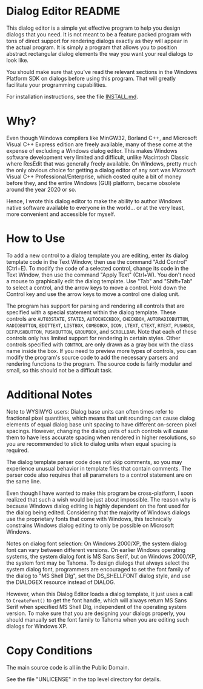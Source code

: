 Dialog Editor README
====================

This dialog editor is a simple yet effective program to help you
design dialogs that you need.  It is not meant to be a feature packed
program with tons of direct support for rendering dialogs exactly as
they will appear in the actual program.  It is simply a program that
allows you to position abstract rectangular dialog elements the way
you want your real dialogs to look like.

You should make sure that you've read the relevant sections in the
Windows Platform SDK on dialogs before using this program.  That will
greatly facilitate your programming capabilities.

For installation instructions, see the file [INSTALL.md](INSTALL.md).

Why?
====

Even though Windows compilers like MinGW32, Borland C++, and Microsoft
Visual C++ Express edition are freely available, many of these come at
the expense of excluding a Windows dialog editor.  This makes Windows
software development very limited and difficult, unlike Macintosh
Classic where ResEdit that was generally freely available.  On
Windows, pretty much the only obvious choice for getting a dialog
editor of any sort was Microsoft Visual C++ Professional/Enterprise,
which costed quite a bit of money before they, and the entire Windows
(GUI) platform, became obsolete around the year 2020 or so.

Hence, I wrote this dialog editor to make the ability to author
Windows native software available to everyone in the world... or at
the very least, more convenient and accessible for myself.

How to Use
==========

To add a new control to a dialog template you are editing, enter its
dialog template code in the Text Window, then use the command "Add
Control" (Ctrl+E).  To modify the code of a selected control, change
its code in the Text Window, then use the command "Apply Text"
(Ctrl+W).  You don't need a mouse to graphically edit the dialog
template.  Use "Tab" and "Shift+Tab" to select a control, and the
arrow keys to move a control.  Hold down the Control key and use the
arrow keys to move a control one dialog unit.

The program has support for parsing and rendering all controls that
are specified with a special statement within the dialog template.
These controls are `AUTO3STATE`, `STATE3`, `AUTOCHECKBOX`, `CHECKBOX`,
`AUTORADIOBUTTON`, `RADIOBUTTON`, `EDITTEXT`, `LISTBOX`, `COMBOBOX`,
`ICON`, `LTEXT`, `CTEXT`, `RTEXT`, `PUSHBOX`, `DEFPUSHBUTTON`,
`PUSHBUTTON`, `GROUPBOX`, and `SCROLLBAR`.  Note that each of these
controls only has limited support for rendering in certain styles.
Other controls specified with `CONTROL` are only drawn as a gray box
with the class name inside the box.  If you need to preview more types
of controls, you can modify the program's source code to add the
necessary parsers and rendering functions to the program.  The source
code is fairly modular and small, so this should not be a difficult
task.

Additional Notes
================

Note to WYSIWYG users: Dialog base units can often times refer to
fractional pixel quantities, which means that unit rounding can cause
dialog elements of equal dialog base unit spacing to have different
on-screen pixel spacings.  However, changing the dialog units of such
controls will cause them to have less accurate spacing when rendered
in higher resolutions, so you are recommended to stick to dialog units
when equal spacing is required.

The dialog template parser code does not skip comments, so you may
experience unusual behavior in template files that contain comments.
The parser code also requires that all parameters to a control
statement are on the same line.

Even though I have wanted to make this program be cross-platform, I
soon realized that such a wish would be just about impossible.  The
reason why is because Windows dialog editing is highly dependent on
the font used for the dialog being edited.  Considering that the
majority of Windows dialogs use the proprietary fonts that come with
Windows, this technically constrains Windows dialog editing to only be
possible on Microsoft Windows.

Notes on dialog font selection: On Windows 2000/XP, the system dialog
font can vary between different versions.  On earlier Windows
operating systems, the system dialog font is MS Sans Serif, but on
Windows 2000/XP, the system font may be Tahoma.  To design dialogs
that always select the system dialog font, programmers are encouraged
to set the font family of the dialog to "MS Shell Dlg", set the
DS_SHELLFONT dialog style, and use the DIALOGEX resource instead of
DIALOG.

However, when this Dialog Editor loads a dialog template, it just uses
a call to `CreateFont()` to get the font handle, which will always
return MS Sans Serif when specified MS Shell Dlg, independent of the
operating system version.  To make sure that you are designing your
dialogs properly, you should manually set the font family to Tahoma
when you are editing such dialogs for Windows XP.

Copy Conditions
===============

The main source code is all in the Public Domain.

See the file "UNLICENSE" in the top level directory for details.
